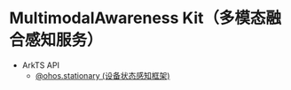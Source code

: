 # MultimodalAwareness Kit（多模态融合感知服务）

- ArkTS API
  - [@ohos.stationary (设备状态感知框架)](js-apis-stationary.md)
